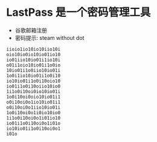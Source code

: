 # LastPass 是一个密码管理工具

- 谷歌邮箱注册
- 密码提示: steam without dot

```text
iioio1io10io10iio10i
oio10io0io10io01io10
io01iio10io01i1io10i
o01i1oio10io01i1o0io
10io01i1o0iio10io01i
1o0i1io10io01i1o0i10
io10io01i1o0i10oio10
io01i1o0i10oiio10io0
1i1o0i10oi0io10io01i
1o0i10oi0oio10io01i1
o0i10oi0o1io10io01i1
o0i10oi0o1iio10io01i
1o0i10oi0o1i0io10io0
1i1o0i10oi0o1i01io10
io01i1o0i10oi0o1i01o
io10io01i1o0i10oi0o1
i01o
```
